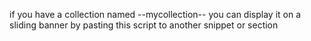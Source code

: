 if you have a collection named --mycollection-- you can display it 
on a sliding banner by pasting
this script to another snippet or section
